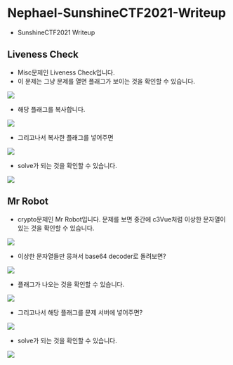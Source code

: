 # Nephael-SunshineCTF2021-Writeup
- SunshineCTF2021 Writeup

## Liveness Check

- Misc문제인 Liveness Check입니다. 
- 이 문제는 그냥 문제를 열면 플래그가 보이는 것을 확인할 수 있습니다.

![](https://images.velog.io/images/dsph9245/post/91edec6e-8c12-44a4-b619-1b43d0573a4c/%E1%84%89%E1%85%B3%E1%84%8F%E1%85%B3%E1%84%85%E1%85%B5%E1%86%AB%E1%84%89%E1%85%A3%E1%86%BA%202021-09-21%20%E1%84%8B%E1%85%A9%E1%84%92%E1%85%AE%205.18.03.png)

- 해당 플래그를 복사합니다.

![](https://images.velog.io/images/dsph9245/post/f9ee5774-3398-4d0e-9c17-95eae0b99b5d/%E1%84%89%E1%85%B3%E1%84%8F%E1%85%B3%E1%84%85%E1%85%B5%E1%86%AB%E1%84%89%E1%85%A3%E1%86%BA%202021-09-21%20%E1%84%8B%E1%85%A9%E1%84%92%E1%85%AE%205.18.11.png)

- 그리고나서 복사한 플래그를 넣어주면 

![](https://images.velog.io/images/dsph9245/post/e244452c-a624-4363-8916-29e7b4a68143/%E1%84%89%E1%85%B3%E1%84%8F%E1%85%B3%E1%84%85%E1%85%B5%E1%86%AB%E1%84%89%E1%85%A3%E1%86%BA%202021-09-21%20%E1%84%8B%E1%85%A9%E1%84%92%E1%85%AE%205.18.18.png)

- solve가 되는 것을 확인할 수 있습니다.

![](https://images.velog.io/images/dsph9245/post/1a7c587d-c369-42cd-a6a5-f22c26741ae6/%E1%84%89%E1%85%B3%E1%84%8F%E1%85%B3%E1%84%85%E1%85%B5%E1%86%AB%E1%84%89%E1%85%A3%E1%86%BA%202021-09-21%20%E1%84%8B%E1%85%A9%E1%84%92%E1%85%AE%205.18.21.png)

## Mr Robot

- crypto문제인 Mr Robot입니다. 문제를 보면 중간에 c3Vue처럼 이상한 문자열이 있는 것을 확인할 수 있습니다.

![](https://images.velog.io/images/dsph9245/post/9cf996aa-4d15-4b14-9afd-1acc3e7fe6d4/%E1%84%89%E1%85%B3%E1%84%8F%E1%85%B3%E1%84%85%E1%85%B5%E1%86%AB%E1%84%89%E1%85%A3%E1%86%BA%202021-09-21%20%E1%84%8B%E1%85%A9%E1%84%92%E1%85%AE%205.14.39.png)

- 이상한 문자열들만 뭉쳐서 base64 decoder로 돌려보면?

![](https://images.velog.io/images/dsph9245/post/a93dafd3-22af-4a03-a038-2582c0cdaeb7/%E1%84%89%E1%85%B3%E1%84%8F%E1%85%B3%E1%84%85%E1%85%B5%E1%86%AB%E1%84%89%E1%85%A3%E1%86%BA%202021-09-21%20%E1%84%8B%E1%85%A9%E1%84%92%E1%85%AE%205.15.35.png)

- 플래그가 나오는 것을 확인할 수 있습니다.

![](https://images.velog.io/images/dsph9245/post/6592079f-1084-49e0-9a69-19e4efa968f1/%E1%84%89%E1%85%B3%E1%84%8F%E1%85%B3%E1%84%85%E1%85%B5%E1%86%AB%E1%84%89%E1%85%A3%E1%86%BA%202021-09-21%20%E1%84%8B%E1%85%A9%E1%84%92%E1%85%AE%205.15.40.png)

- 그리고나서 해당 플래그를 문제 서버에 넣어주면?

![](https://images.velog.io/images/dsph9245/post/0805ef21-645c-4f04-b55b-9e1483b7f373/%E1%84%89%E1%85%B3%E1%84%8F%E1%85%B3%E1%84%85%E1%85%B5%E1%86%AB%E1%84%89%E1%85%A3%E1%86%BA%202021-09-21%20%E1%84%8B%E1%85%A9%E1%84%92%E1%85%AE%205.16.48.png)

- solve가 되는 것을 확인할 수 있습니다.

![](https://images.velog.io/images/dsph9245/post/1b9afb0a-24bf-4ace-92ff-239bf2ad96fe/%E1%84%89%E1%85%B3%E1%84%8F%E1%85%B3%E1%84%85%E1%85%B5%E1%86%AB%E1%84%89%E1%85%A3%E1%86%BA%202021-09-21%20%E1%84%8B%E1%85%A9%E1%84%92%E1%85%AE%205.17.01.png)


